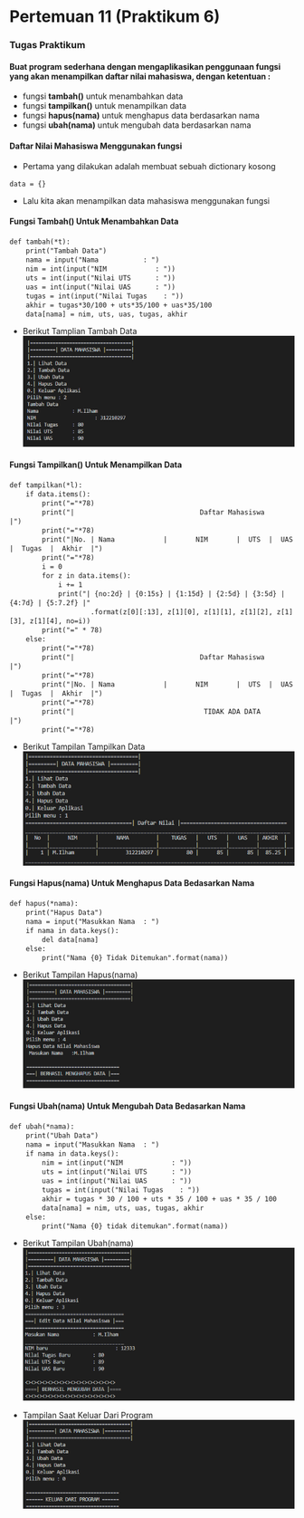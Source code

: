 # Pertemuan 11 (Praktikum 6)

### Tugas Praktikum
#### Buat program sederhana dengan mengaplikasikan penggunaan fungsi yang akan menampilkan daftar nilai mahasiswa, dengan ketentuan :
- fungsi **tambah()** untuk menambahkan data
- fungsi **tampilkan()** untuk menampilkan data
- fungsi **hapus(nama)** untuk menghapus data berdasarkan nama
- fungsi **ubah(nama)** untuk mengubah data berdasarkan nama

#### Daftar Nilai Mahasiswa Menggunakan fungsi
- Pertama yang dilakukan adalah membuat sebuah dictionary kosong 
```
data = {}
```
- Lalu kita akan menampilkan data mahasiswa menggunakan fungsi
#### Fungsi Tambah() Untuk Menambahkan Data
```
def tambah(*t):
    print("Tambah Data")
    nama = input("Nama           : ")
    nim = int(input("NIM            : "))
    uts = int(input("Nilai UTS      : "))
    uas = int(input("Nilai UAS      : "))
    tugas = int(input("Nilai Tugas    : "))
    akhir = tugas*30/100 + uts*35/100 + uas*35/100
    data[nama] = nim, uts, uas, tugas, akhir
```
- Berikut Tamplian Tambah Data
![img](ss/Tambahdataa.png)
#### Fungsi Tampilkan() Untuk Menampilkan Data
```
def tampilkan(*l):
    if data.items():
        print("="*78)
        print("|                               Daftar Mahasiswa                             |")
        print("="*78)
        print("|No. | Nama            |       NIM       |  UTS  |  UAS  |  Tugas  |  Akhir  |")
        print("="*78)
        i = 0
        for z in data.items():
            i += 1
            print("| {no:2d} | {0:15s} | {1:15d} | {2:5d} | {3:5d} | {4:7d} | {5:7.2f} |"
                    .format(z[0][:13], z[1][0], z[1][1], z[1][2], z[1][3], z[1][4], no=i))
        print("=" * 78)
    else:
        print("="*78)
        print("|                               Daftar Mahasiswa                             |")
        print("="*78)
        print("|No. | Nama            |       NIM       |  UTS  |  UAS  |  Tugas  |  Akhir  |")
        print("="*78)
        print("|                                TIDAK ADA DATA                              |")
        print("="*78)
```
- Berikut Tampilan Tampilkan Data
![img](ss/Lihatdata.png)

#### Fungsi Hapus(nama) Untuk Menghapus Data Bedasarkan Nama
```
def hapus(*nama):
    print("Hapus Data")
    nama = input("Masukkan Nama  : ")
    if nama in data.keys():
        del data[nama]
    else:
        print("Nama {0} Tidak Ditemukan".format(nama))
```
- Berikut Tampilan Hapus(nama)
![img](ss/Hapusdata.png)

#### Fungsi Ubah(nama) Untuk Mengubah Data Bedasarkan Nama
```
def ubah(*nama):
    print("Ubah Data")
    nama = input("Masukkan Nama  : ")
    if nama in data.keys():
        nim = int(input("NIM            : "))
        uts = int(input("Nilai UTS      : "))
        uas = int(input("Nilai UAS      : "))
        tugas = int(input("Nilai Tugas    : "))
        akhir = tugas * 30 / 100 + uts * 35 / 100 + uas * 35 / 100
        data[nama] = nim, uts, uas, tugas, akhir
    else:
        print("Nama {0} tidak ditemukan".format(nama))
  ```
  - Berikut Tampilan Ubah(nama)
  ![img](ss/Ubahdata.png)

- Tampilan Saat Keluar Dari Program
![gambar](ss/Keluarprogram.png)
